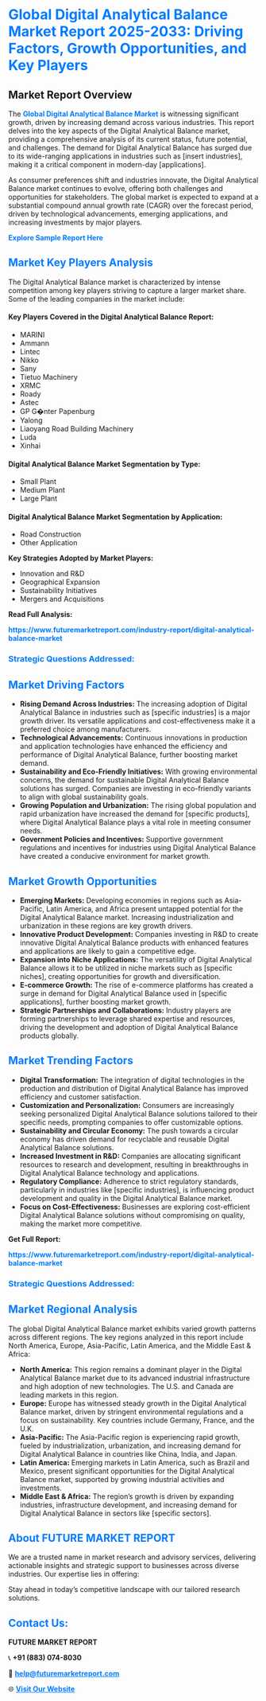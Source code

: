 <h1 style="color: #007BFF;">Global Digital Analytical Balance Market Report 2025-2033: Driving Factors, Growth Opportunities, and Key Players</h1>

<section id="overview">
<h2>Market Report Overview</h2>
<p>The <a href="https://www.futuremarketreport.com/industry-report/digital-analytical-balance-market" style="color: #007BFF; text-decoration: none;"><strong>Global Digital Analytical Balance Market</strong></a> is witnessing significant growth, driven by increasing demand across various industries. This report delves into the key aspects of the Digital Analytical Balance market, providing a comprehensive analysis of its current status, future potential, and challenges. The demand for Digital Analytical Balance has surged due to its wide-ranging applications in industries such as [insert industries], making it a critical component in modern-day [applications].</p>
<p>As consumer preferences shift and industries innovate, the Digital Analytical Balance market continues to evolve, offering both challenges and opportunities for stakeholders. The global market is expected to expand at a substantial compound annual growth rate (CAGR) over the forecast period, driven by technological advancements, emerging applications, and increasing investments by major players.</p>
</section>

<section id="overview">
<p><a href="https://www.futuremarketreport.com/request-sample/reportId=32042" style="color: #007BFF; text-decoration: none;"><strong>Explore Sample Report Here</strong></a></p>
</section>

<section id="key-players">
<h2 style="color: #007BFF;">Market Key Players Analysis</h2>
<p>The Digital Analytical Balance market is characterized by intense competition among key players striving to capture a larger market share. Some of the leading companies in the market include:</p>
<h4>Key Players Covered in the Digital Analytical Balance Report:</h4>
<ul><li>MARINI</li><li>Ammann</li><li>Lintec</li><li>Nikko</li><li>Sany</li><li>Tietuo Machinery</li><li>XRMC</li><li>Roady</li><li>Astec</li><li>GP G�nter Papenburg</li><li>Yalong</li><li>Liaoyang Road Building Machinery</li><li>Luda</li><li>Xinhai</li></ul>
<h4>Digital Analytical Balance Market Segmentation by Type:</h4>
<ul><li>Small Plant</li><li>Medium Plant</li><li>Large Plant</li></ul>

<h4>Digital Analytical Balance Market Segmentation by Application:</h4>
<ul><li>Road Construction</li><li>Other Application</li></ul>
<p><strong>Key Strategies Adopted by Market Players:</strong></p>
<ul>
<li>Innovation and R&D</li>
<li>Geographical Expansion</li>
<li>Sustainability Initiatives</li>
<li>Mergers and Acquisitions</li>
</ul>
</section>

<section>
<p><strong>Read Full Analysis: </strong></p><a href="https://www.futuremarketreport.com/industry-report/digital-analytical-balance-market" style="color: #007BFF; text-decoration: none;"><strong>https://www.futuremarketreport.com/industry-report/digital-analytical-balance-market</strong></a>
<h3 style="color: #007BFF;">Strategic Questions Addressed:</h3>
</section>

<section id="driving-factors">
<h2 style="color: #007BFF;">Market Driving Factors</h2>
<ul>
<li><strong>Rising Demand Across Industries:</strong> The increasing adoption of Digital Analytical Balance in industries such as [specific industries] is a major growth driver. Its versatile applications and cost-effectiveness make it a preferred choice among manufacturers.</li>
<li><strong>Technological Advancements:</strong> Continuous innovations in production and application technologies have enhanced the efficiency and performance of Digital Analytical Balance, further boosting market demand.</li>
<li><strong>Sustainability and Eco-Friendly Initiatives:</strong> With growing environmental concerns, the demand for sustainable Digital Analytical Balance solutions has surged. Companies are investing in eco-friendly variants to align with global sustainability goals.</li>
<li><strong>Growing Population and Urbanization:</strong> The rising global population and rapid urbanization have increased the demand for [specific products], where Digital Analytical Balance plays a vital role in meeting consumer needs.</li>
<li><strong>Government Policies and Incentives:</strong> Supportive government regulations and incentives for industries using Digital Analytical Balance have created a conducive environment for market growth.</li>
</ul>
</section>

<section id="growth-opportunities">
<h2 style="color: #007BFF;">Market Growth Opportunities</h2>
<ul>
<li><strong>Emerging Markets:</strong> Developing economies in regions such as Asia-Pacific, Latin America, and Africa present untapped potential for the Digital Analytical Balance market. Increasing industrialization and urbanization in these regions are key growth drivers.</li>
<li><strong>Innovative Product Development:</strong> Companies investing in R&D to create innovative Digital Analytical Balance products with enhanced features and applications are likely to gain a competitive edge.</li>
<li><strong>Expansion into Niche Applications:</strong> The versatility of Digital Analytical Balance allows it to be utilized in niche markets such as [specific niches], creating opportunities for growth and diversification.</li>
<li><strong>E-commerce Growth:</strong> The rise of e-commerce platforms has created a surge in demand for Digital Analytical Balance used in [specific applications], further boosting market growth.</li>
<li><strong>Strategic Partnerships and Collaborations:</strong> Industry players are forming partnerships to leverage shared expertise and resources, driving the development and adoption of Digital Analytical Balance products globally.</li>
</ul>
</section>

<section id="trending-factors">
<h2 style="color: #007BFF;">Market Trending Factors</h2>
<ul>
<li><strong>Digital Transformation:</strong> The integration of digital technologies in the production and distribution of Digital Analytical Balance has improved efficiency and customer satisfaction.</li>
<li><strong>Customization and Personalization:</strong> Consumers are increasingly seeking personalized Digital Analytical Balance solutions tailored to their specific needs, prompting companies to offer customizable options.</li>
<li><strong>Sustainability and Circular Economy:</strong> The push towards a circular economy has driven demand for recyclable and reusable Digital Analytical Balance solutions.</li>
<li><strong>Increased Investment in R&D:</strong> Companies are allocating significant resources to research and development, resulting in breakthroughs in Digital Analytical Balance technology and applications.</li>
<li><strong>Regulatory Compliance:</strong> Adherence to strict regulatory standards, particularly in industries like [specific industries], is influencing product development and quality in the Digital Analytical Balance market.</li>
<li><strong>Focus on Cost-Effectiveness:</strong> Businesses are exploring cost-efficient Digital Analytical Balance solutions without compromising on quality, making the market more competitive.</li>
</ul>
</section>

<section>
<p><strong>Get Full Report: </strong></p><a href="https://www.futuremarketreport.com/industry-report/digital-analytical-balance-market" style="color: #007BFF; text-decoration: none;"><strong>https://www.futuremarketreport.com/industry-report/digital-analytical-balance-market</strong></a>
<h3 style="color: #007BFF;">Strategic Questions Addressed:</h3>
</section>


<section id="regional-analysis">
<h2 style="color: #007BFF;">Market Regional Analysis</h2>
<p>The global Digital Analytical Balance market exhibits varied growth patterns across different regions. The key regions analyzed in this report include North America, Europe, Asia-Pacific, Latin America, and the Middle East & Africa:</p>
<ul>
<li><strong>North America:</strong> This region remains a dominant player in the Digital Analytical Balance market due to its advanced industrial infrastructure and high adoption of new technologies. The U.S. and Canada are leading markets in this region.</li>
<li><strong>Europe:</strong> Europe has witnessed steady growth in the Digital Analytical Balance market, driven by stringent environmental regulations and a focus on sustainability. Key countries include Germany, France, and the U.K.</li>
<li><strong>Asia-Pacific:</strong> The Asia-Pacific region is experiencing rapid growth, fueled by industrialization, urbanization, and increasing demand for Digital Analytical Balance in countries like China, India, and Japan.</li>
<li><strong>Latin America:</strong> Emerging markets in Latin America, such as Brazil and Mexico, present significant opportunities for the Digital Analytical Balance market, supported by growing industrial activities and investments.</li>
<li><strong>Middle East & Africa:</strong> The region’s growth is driven by expanding industries, infrastructure development, and increasing demand for Digital Analytical Balance in sectors like [specific sectors].</li>
</ul>
</section>

<footer>
<h2 style="color: #007BFF;">About FUTURE MARKET REPORT</h2>
<p>We are a trusted name in market research and advisory services, delivering actionable insights and strategic support to businesses across diverse industries. Our expertise lies in offering:</p>

<p>Stay ahead in today’s competitive landscape with our tailored research solutions.</p>

<h2 style="color: #007BFF;">Contact Us:</h2>
<p><strong>FUTURE MARKET REPORT</strong></p>
<p>📞 <strong>+91 (883) 074-8030</strong></p>
<p>📧 <strong><a href="mailto:help@futuremarketreport.com" style="color: #007BFF;">help@futuremarketreport.com</a></strong></p>
<p>🌐 <strong><a href="https://www.futuremarketreport.com/" style="color: #007BFF;">Visit Our Website</a></strong></p>
</footer>